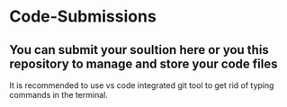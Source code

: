 # Code-Submissions

## You can submit your soultion here or you this repository to manage and store your code files  
It is recommended to use vs code integrated git tool to get rid of typing commands in the terminal.
